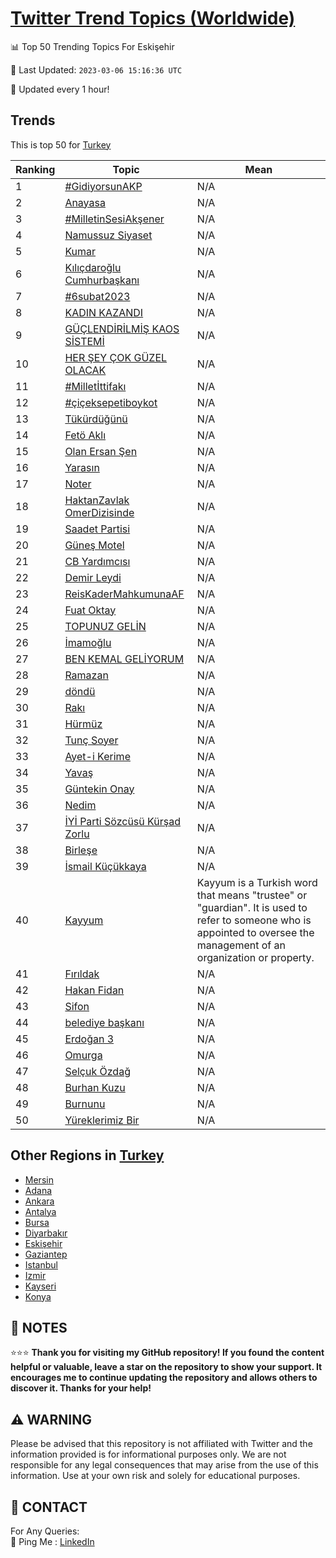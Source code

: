 [Twitter Trend Topics (Worldwide)](https://github.com/ErcinDedeoglu/Twitter-Trend-Topics)
==========


📊 Top 50 Trending Topics For Eskişehir

📆 Last Updated: `2023-03-06 15:16:36 UTC`

🔧 Updated every 1 hour!


## Trends

This is top 50 for [Turkey](</Turkey>)

| Ranking | Topic | Mean |
| ------- | ------------ | ------------ |
| 1 | [#GidiyorsunAKP](http://twitter.com/search?q=%23GidiyorsunAKP) | N/A |
| 2 | [Anayasa](http://twitter.com/search?q=Anayasa) | N/A |
| 3 | [#MilletinSesiAkşener](http://twitter.com/search?q=%23MilletinSesiAk%c5%9fener) | N/A |
| 4 | [Namussuz Siyaset](http://twitter.com/search?q=Namussuz+Siyaset) | N/A |
| 5 | [Kumar](http://twitter.com/search?q=Kumar) | N/A |
| 6 | [Kılıçdaroğlu Cumhurbaşkanı](http://twitter.com/search?q=K%c4%b1l%c4%b1%c3%a7daro%c4%9flu+Cumhurba%c5%9fkan%c4%b1) | N/A |
| 7 | [#6subat2023](http://twitter.com/search?q=%236subat2023) | N/A |
| 8 | [KADIN KAZANDI](http://twitter.com/search?q=KADIN+KAZANDI) | N/A |
| 9 | [GÜÇLENDİRİLMİŞ KAOS SİSTEMİ](http://twitter.com/search?q=G%c3%9c%c3%87LEND%c4%b0R%c4%b0LM%c4%b0%c5%9e+KAOS+S%c4%b0STEM%c4%b0) | N/A |
| 10 | [HER ŞEY ÇOK GÜZEL OLACAK](http://twitter.com/search?q=HER+%c5%9eEY+%c3%87OK+G%c3%9cZEL+OLACAK) | N/A |
| 11 | [#Milletİttifakı](http://twitter.com/search?q=%23Millet%c4%b0ttifak%c4%b1) | N/A |
| 12 | [#çiçeksepetiboykot](http://twitter.com/search?q=%23%c3%a7i%c3%a7eksepetiboykot) | N/A |
| 13 | [Tükürdüğünü](http://twitter.com/search?q=T%c3%bck%c3%bcrd%c3%bc%c4%9f%c3%bcn%c3%bc) | N/A |
| 14 | [Fetö Aklı](http://twitter.com/search?q=Fet%c3%b6+Akl%c4%b1) | N/A |
| 15 | [Olan Ersan Şen](http://twitter.com/search?q=Olan+Ersan+%c5%9een) | N/A |
| 16 | [Yarasın](http://twitter.com/search?q=Yaras%c4%b1n) | N/A |
| 17 | [Noter](http://twitter.com/search?q=Noter) | N/A |
| 18 | [HaktanZavlak OmerDizisinde](http://twitter.com/search?q=HaktanZavlak+OmerDizisinde) | N/A |
| 19 | [Saadet Partisi](http://twitter.com/search?q=Saadet+Partisi) | N/A |
| 20 | [Güneş Motel](http://twitter.com/search?q=G%c3%bcne%c5%9f+Motel) | N/A |
| 21 | [CB Yardımcısı](http://twitter.com/search?q=CB+Yard%c4%b1mc%c4%b1s%c4%b1) | N/A |
| 22 | [Demir Leydi](http://twitter.com/search?q=Demir+Leydi) | N/A |
| 23 | [ReisKaderMahkumunaAF](http://twitter.com/search?q=ReisKaderMahkumunaAF) | N/A |
| 24 | [Fuat Oktay](http://twitter.com/search?q=Fuat+Oktay) | N/A |
| 25 | [TOPUNUZ GELİN](http://twitter.com/search?q=TOPUNUZ+GEL%c4%b0N) | N/A |
| 26 | [İmamoğlu](http://twitter.com/search?q=%c4%b0mamo%c4%9flu) | N/A |
| 27 | [BEN KEMAL GELİYORUM](http://twitter.com/search?q=BEN+KEMAL+GEL%c4%b0YORUM) | N/A |
| 28 | [Ramazan](http://twitter.com/search?q=Ramazan) | N/A |
| 29 | [döndü](http://twitter.com/search?q=d%c3%b6nd%c3%bc) | N/A |
| 30 | [Rakı](http://twitter.com/search?q=Rak%c4%b1) | N/A |
| 31 | [Hürmüz](http://twitter.com/search?q=H%c3%bcrm%c3%bcz) | N/A |
| 32 | [Tunç Soyer](http://twitter.com/search?q=Tun%c3%a7+Soyer) | N/A |
| 33 | [Ayet-i Kerime](http://twitter.com/search?q=Ayet-i+Kerime) | N/A |
| 34 | [Yavaş](http://twitter.com/search?q=Yava%c5%9f) | N/A |
| 35 | [Güntekin Onay](http://twitter.com/search?q=G%c3%bcntekin+Onay) | N/A |
| 36 | [Nedim](http://twitter.com/search?q=Nedim) | N/A |
| 37 | [İYİ Parti Sözcüsü Kürşad Zorlu](http://twitter.com/search?q=%c4%b0Y%c4%b0+Parti+S%c3%b6zc%c3%bcs%c3%bc+K%c3%bcr%c5%9fad+Zorlu) | N/A |
| 38 | [Birleşe](http://twitter.com/search?q=Birle%c5%9fe) | N/A |
| 39 | [İsmail Küçükkaya](http://twitter.com/search?q=%c4%b0smail+K%c3%bc%c3%a7%c3%bckkaya) | N/A |
| 40 | [Kayyum](http://twitter.com/search?q=Kayyum) | Kayyum is a Turkish word that means "trustee" or "guardian". It is used to refer to someone who is appointed to oversee the management of an organization or property. |
| 41 | [Fırıldak](http://twitter.com/search?q=F%c4%b1r%c4%b1ldak) | N/A |
| 42 | [Hakan Fidan](http://twitter.com/search?q=Hakan+Fidan) | N/A |
| 43 | [Sifon](http://twitter.com/search?q=Sifon) | N/A |
| 44 | [belediye başkanı](http://twitter.com/search?q=belediye+ba%c5%9fkan%c4%b1) | N/A |
| 45 | [Erdoğan 3](http://twitter.com/search?q=Erdo%c4%9fan+3) | N/A |
| 46 | [Omurga](http://twitter.com/search?q=Omurga) | N/A |
| 47 | [Selçuk Özdağ](http://twitter.com/search?q=Sel%c3%a7uk+%c3%96zda%c4%9f) | N/A |
| 48 | [Burhan Kuzu](http://twitter.com/search?q=Burhan+Kuzu) | N/A |
| 49 | [Burnunu](http://twitter.com/search?q=Burnunu) | N/A |
| 50 | [Yüreklerimiz Bir](http://twitter.com/search?q=Y%c3%bcreklerimiz+Bir) | N/A |



## Other Regions in [Turkey](</Turkey>)

* [Mersin](</Turkey/Mersin.md>)
* [Adana](</Turkey/Adana.md>)
* [Ankara](</Turkey/Ankara.md>)
* [Antalya](</Turkey/Antalya.md>)
* [Bursa](</Turkey/Bursa.md>)
* [Diyarbakır](</Turkey/Diyarbakır.md>)
* [Eskişehir](</Turkey/Eskişehir.md>)
* [Gaziantep](</Turkey/Gaziantep.md>)
* [Istanbul](</Turkey/Istanbul.md>)
* [Izmir](</Turkey/Izmir.md>)
* [Kayseri](</Turkey/Kayseri.md>)
* [Konya](</Turkey/Konya.md>)



## 📝 NOTES

⭐⭐⭐ **Thank you for visiting my GitHub repository! If you found the content helpful or valuable, leave a star on the repository to show your support. It encourages me to continue updating the repository and allows others to discover it. Thanks for your help!**


## ⚠️ WARNING

Please be advised that this repository is not affiliated with Twitter and the information provided is for informational purposes only. We are not responsible for any legal consequences that may arise from the use of this information. Use at your own risk and solely for educational purposes.


## 📨 CONTACT

 For Any Queries:  
            🏓 Ping Me : [LinkedIn](https://www.linkedin.com/in/ercindedeoglu/)
